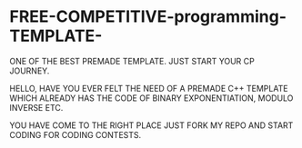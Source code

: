 # FREE-COMPETITIVE-programming-TEMPLATE-
ONE OF THE BEST PREMADE TEMPLATE. JUST START YOUR CP JOURNEY.


HELLO,
HAVE YOU EVER FELT THE NEED OF A PREMADE C++ TEMPLATE WHICH ALREADY HAS THE CODE OF BINARY EXPONENTIATION, MODULO INVERSE ETC.

YOU HAVE COME TO THE RIGHT PLACE JUST FORK MY REPO AND START CODING FOR CODING CONTESTS.  
